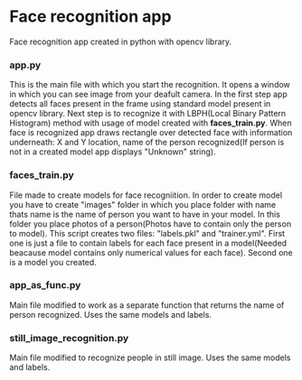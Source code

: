# Face recognition app
Face recognition app created in python with opencv library.

### app.py
  This is the main file with which you start the recognition. It opens a window in which you can see image from your deafult camera. In the first step app detects all faces present in the frame using standard model present in opencv library. Next step is to recognize it with LBPH(Local Binary Pattern Histogram) method with usage of model created with **faces_train.py**. When face is recognized app draws rectangle over detected face with information underneath: X and Y location, name of the person recognized(If person is not in a created model app displays "Unknown" string).

### faces_train.py
  File made to create models for face recogniition. In order to create model you have to create "images" folder in which you place folder with name thats name is the name of person you  want to have in your model. In this folder you place photos of a person(Photos have to contain only the person to model). This script creates two files: "labels.pkl" and "trainer.yml". First one is just a file to contain labels for each face present in a model(Needed beacause model contains only numerical values for each face). Second one is a model you created.

### app_as_func.py
  Main file modified to work as a separate function that returns the name of person recognized. Uses the same models and labels.

### still_image_recognition.py
  Main file modified to recognize people in still image. Uses the same models and labels.
